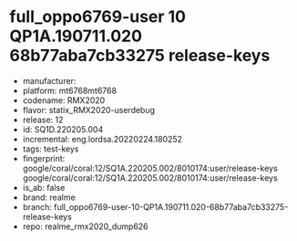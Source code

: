 # full_oppo6769-user 10 QP1A.190711.020 68b77aba7cb33275 release-keys
- manufacturer: 
- platform: mt6768mt6768
- codename: RMX2020
- flavor: statix_RMX2020-userdebug
- release: 12
- id: SQ1D.220205.004
- incremental: eng.lordsa.20220224.180252
- tags: test-keys
- fingerprint: google/coral/coral:12/SQ1A.220205.002/8010174:user/release-keys
google/coral/coral:12/SQ1A.220205.002/8010174:user/release-keys
- is_ab: false
- brand: realme
- branch: full_oppo6769-user-10-QP1A.190711.020-68b77aba7cb33275-release-keys
- repo: realme_rmx2020_dump626
